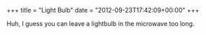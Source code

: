 +++
title = "Light Bulb"
date = "2012-09-23T17:42:09+00:00"
+++

Huh, I guess you can leave a lightbulb in the microwave too long.
			